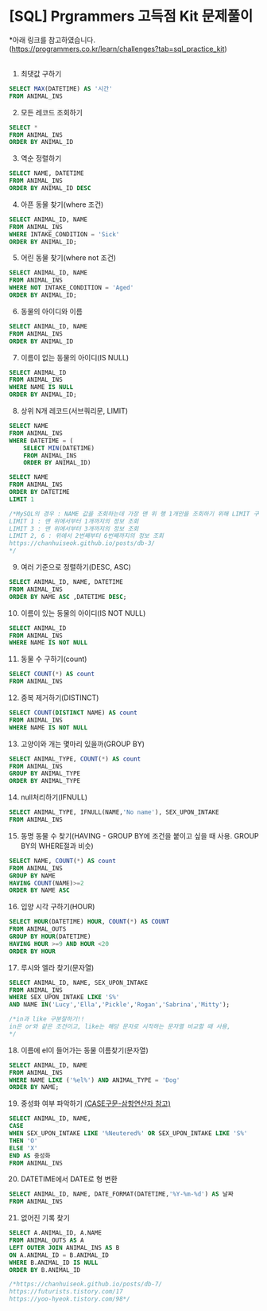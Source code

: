 <h1>[SQL] Prgrammers 고득점 Kit 문제풀이</h1>

*아래 링크를 참고하였습니다.<br>
(https://programmers.co.kr/learn/challenges?tab=sql_practice_kit) <br><br>

1. 최댓값 구하기
```sql
SELECT MAX(DATETIME) AS '시간'
FROM ANIMAL_INS
```

2. 모든 레코드 조회하기
```sql
SELECT *
FROM ANIMAL_INS
ORDER BY ANIMAL_ID
```

3. 역순 정렬하기
```sql
SELECT NAME, DATETIME
FROM ANIMAL_INS
ORDER BY ANIMAL_ID DESC
```

4. 아픈 동물 찾기(where 조건)
```sql
SELECT ANIMAL_ID, NAME
FROM ANIMAL_INS
WHERE INTAKE_CONDITION = 'Sick'
ORDER BY ANIMAL_ID;
```

5. 어린 동물 찾기(where not 조건)
```sql
SELECT ANIMAL_ID, NAME
FROM ANIMAL_INS
WHERE NOT INTAKE_CONDITION = 'Aged'
ORDER BY ANIMAL_ID;
```

6. 동물의 아이디와 이름
```sql
SELECT ANIMAL_ID, NAME
FROM ANIMAL_INS
ORDER BY ANIMAL_ID
```

7. 이름이 없는 동물의 아이디(IS NULL)
```sql
SELECT ANIMAL_ID
FROM ANIMAL_INS
WHERE NAME IS NULL
ORDER BY ANIMAL_ID;
```

8. 상위 N개 레코드(서브쿼리문, LIMIT)
```sql
SELECT NAME
FROM ANIMAL_INS
WHERE DATETIME = (
    SELECT MIN(DATETIME)
    FROM ANIMAL_INS
    ORDER BY ANIMAL_ID)
```

```sql
SELECT NAME
FROM ANIMAL_INS
ORDER BY DATETIME
LIMIT 1

/*MySQL의 경우 : NAME 값을 조회하는데 가장 맨 위 행 1개만을 조회하기 위해 LIMIT 구문을 사용해야 합니다.
LIMIT 1 : 맨 위에서부터 1개까지의 정보 조회
LIMIT 3 : 맨 위에서부터 3개까지의 정보 조회
LIMIT 2, 6 : 위에서 2번째부터 6번째까지의 정보 조회
https://chanhuiseok.github.io/posts/db-3/
*/
```

9. 여러 기준으로 정렬하기(DESC, ASC)
```sql
SELECT ANIMAL_ID, NAME, DATETIME
FROM ANIMAL_INS
ORDER BY NAME ASC ,DATETIME DESC;
```

10. 이름이 있는 동물의 아이디(IS NOT NULL)
```sql
SELECT ANIMAL_ID
FROM ANIMAL_INS
WHERE NAME IS NOT NULL
```

11. 동물 수 구하기(count)
```sql
SELECT COUNT(*) AS count
FROM ANIMAL_INS
```

12. 중복 제거하기(DISTINCT)
```sql
SELECT COUNT(DISTINCT NAME) AS count
FROM ANIMAL_INS
WHERE NAME IS NOT NULL
```

13. 고양이와 개는 몇마리 있을까(GROUP BY)
```sql
SELECT ANIMAL_TYPE, COUNT(*) AS count
FROM ANIMAL_INS
GROUP BY ANIMAL_TYPE
ORDER BY ANIMAL_TYPE
```

14. null처리하기(IFNULL)
```sql
SELECT ANIMAL_TYPE, IFNULL(NAME,'No name'), SEX_UPON_INTAKE
FROM ANIMAL_INS
```

15. 동명 동물 수 찾기(HAVING - GROUP BY에 조건을 붙이고 싶을 때 사용. GROUP BY의 WHERE절과 비슷)
```sql
SELECT NAME, COUNT(*) AS count
FROM ANIMAL_INS
GROUP BY NAME
HAVING COUNT(NAME)>=2
ORDER BY NAME ASC
```

16.  입양 시각 구하기(HOUR)
```sql
SELECT HOUR(DATETIME) HOUR, COUNT(*) AS COUNT
FROM ANIMAL_OUTS
GROUP BY HOUR(DATETIME)
HAVING HOUR >=9 AND HOUR <20
ORDER BY HOUR
```


17. 루시와 엘라 찾기(문자열)
```sql
SELECT ANIMAL_ID, NAME, SEX_UPON_INTAKE
FROM ANIMAL_INS
WHERE SEX_UPON_INTAKE LIKE 'S%'
AND NAME IN('Lucy','Ella','Pickle','Rogan','Sabrina','Mitty');

/*in과 like 구분잘하기!! 
in은 or와 같은 조건이고, like는 해당 문자로 시작하는 문자열 비교할 때 사용,
*/
```

18. 이름에 el이 들어가는 동물 이름찾기(문자열)
```sql
SELECT ANIMAL_ID, NAME
FROM ANIMAL_INS
WHERE NAME LIKE ('%el%') AND ANIMAL_TYPE = 'Dog'
ORDER BY NAME;
```

19. 중성화 여부 파악하기
<a href="https://aorica.tistory.com/87">(CASE구문-삼항연산자 참고)</a>
```sql
SELECT ANIMAL_ID, NAME,
CASE
WHEN SEX_UPON_INTAKE LIKE '%Neutered%' OR SEX_UPON_INTAKE LIKE 'S%'
THEN 'O'
ELSE 'X'
END AS 중성화
FROM ANIMAL_INS
```

20. DATETIME에서 DATE로 형 변환
```sql
SELECT ANIMAL_ID, NAME, DATE_FORMAT(DATETIME,'%Y-%m-%d') AS 날짜
FROM ANIMAL_INS
```

21. 없어진 기록 찾기

```sql
SELECT A.ANIMAL_ID, A.NAME
FROM ANIMAL_OUTS AS A
LEFT OUTER JOIN ANIMAL_INS AS B
ON A.ANIMAL_ID = B.ANIMAL_ID
WHERE B.ANIMAL_ID IS NULL
ORDER BY B.ANIMAL_ID

/*https://chanhuiseok.github.io/posts/db-7/
https://futurists.tistory.com/17
https://yoo-hyeok.tistory.com/98*/
```
